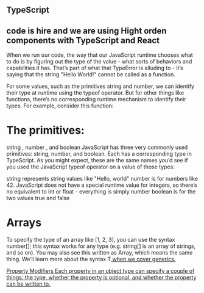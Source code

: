 ## TypeScript
## code is hire and we are using Hight orden components with TypeScript and React


When we run our code, the way that our JavaScript runtime chooses what to do is by figuring out the type of the value - what sorts of behaviors and capabilities it has. That’s part of what that TypeError is alluding to - it’s saying that the string "Hello World!" cannot be called as a function.

For some values, such as the primitives string and number, we can identify their type at runtime using the typeof operator. But for other things like functions, there’s no corresponding runtime mechanism to identify their types. For example, consider this function:


# The primitives:
string
,
number
, and
boolean
JavaScript has three very commonly used primitives: string, number, and boolean. Each has a corresponding type in TypeScript. As you might expect, these are the same names you’d see if you used the JavaScript typeof operator on a value of those types:

string represents string values like "Hello, world"
number is for numbers like 42. JavaScript does not have a special runtime value for integers, so there’s no equivalent to int or float - everything is simply number
boolean is for the two values true and false


# Arrays
To specify the type of an array like [1, 2, 3], you can use the syntax number[]; this syntax works for any type (e.g. string[] is an array of strings, and so on). You may also see this written as Array<number>, which means the same thing. We’ll learn more about the syntax T<U> when we cover generics.

  
  Property Modifiers
Each property in an object type can specify a couple of things: the type, whether the property is optional, and whether the property can be written to.

